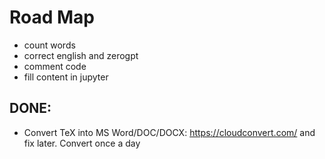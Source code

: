

# Road Map
* count words
* correct english and zerogpt
* comment code
* fill content in jupyter 




## DONE:
* Convert TeX into MS Word/DOC/DOCX: https://cloudconvert.com/ and fix later. Convert once a day
